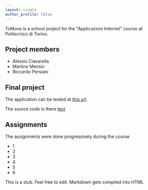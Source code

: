 ```yaml
---
layout: single
author_profile: false
---
```


ToMove is a school project for the "Applicazioni Internet" course at Politecnico di Torino.

## Project members

- Alessio Ciavarella
- Martino Mensio
- Riccardo Persiani

## Final project

The application can be tested at [this url](https://ai2017.herokuapp.com).

The source code is there [text](http://link)

## Assignments

The assignments were done progressively during the course

- 1
- 2
- 3
- 4
- 5
- 6

This is a stub. Feel free to edit. Markdown gets compiled into HTML

